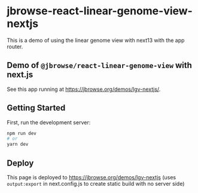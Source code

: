 # jbrowse-react-linear-genome-view-nextjs

This is a demo of using the linear genome view with next13 with the app router.

## Demo of `@jbrowse/react-linear-genome-view` with next.js

See this app running at https://jbrowse.org/demos/lgv-nextjs/.

## Getting Started

First, run the development server:

```bash
npm run dev
# or
yarn dev
```

## Deploy

This page is deployed to https://jbrowse.org/demos/lgv-nextjs (uses
`output:export` in next.config.js to create static build with no server side)
